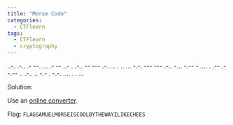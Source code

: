 ```yaml
---
title: "Morse Code"
categories:
  - CTFlearn
tags:
  - CTFlearn
  - cryptography
---
```


..-. .-.. .- --. ... .- -- ..- . .-.. -- --- .-. ... . .. ... -.-. --- --- .-.. -... -.-- - .... . .-- .- -.-- .. .-.. .. -.- . -.-. .... . . ...

Solution: 

Use an [online converter](https://www.boxentriq.com/code-breaking/morse-code). 

Flag: `FLAGSAMUELMORSEISCOOLBYTHEWAYILIKECHEES`
